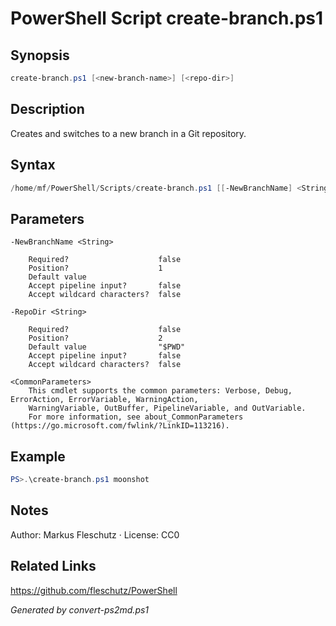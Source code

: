 # PowerShell Script create-branch.ps1

## Synopsis
```powershell
create-branch.ps1 [<new-branch-name>] [<repo-dir>]
```

## Description
Creates and switches to a new branch in a Git repository.

## Syntax
```powershell
/home/mf/PowerShell/Scripts/create-branch.ps1 [[-NewBranchName] <String>] [[-RepoDir] <String>] [<CommonParameters>]
```

## Parameters

```
-NewBranchName <String>
    
    Required?                    false
    Position?                    1
    Default value                
    Accept pipeline input?       false
    Accept wildcard characters?  false
```

```
-RepoDir <String>
    
    Required?                    false
    Position?                    2
    Default value                "$PWD"
    Accept pipeline input?       false
    Accept wildcard characters?  false
```

```
<CommonParameters>
    This cmdlet supports the common parameters: Verbose, Debug, ErrorAction, ErrorVariable, WarningAction, 
    WarningVariable, OutBuffer, PipelineVariable, and OutVariable.
    For more information, see about_CommonParameters (https://go.microsoft.com/fwlink/?LinkID=113216).
```

## Example
```powershell
PS>.\create-branch.ps1 moonshot
```


## Notes
Author: Markus Fleschutz · License: CC0

## Related Links
https://github.com/fleschutz/PowerShell

*Generated by convert-ps2md.ps1*
